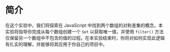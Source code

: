 # 简介

在这个实验中，我们将探索在 JavaScript 中找到两个数组的对称差集的概念。本实验将指导你完成从每个数组创建一个 `Set` 以获取唯一值，并使用 `filter()` 方法仅保留另一个数组中不包含的值的过程。在本实验结束时，你将对如何实现此逻辑有扎实的理解，并能够将其应用于你自己的项目中。

